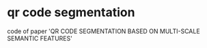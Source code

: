 # qr code segmentation
 code of paper 'QR CODE SEGMENTATION BASED ON MULTI-SCALE SEMANTIC FEATURES'
